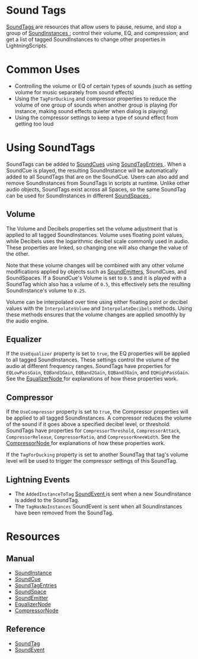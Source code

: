 # Sound Tags
[ SoundTags ](https://github.com/PlasmaEngine/PlasmaDocs/blob/master/code_reference/class_reference/soundtag.markdown) are resources that allow users to pause, resume, and stop a group of [SoundInstances ](https://plasmaengine.github.io/PlasmaDocs/Manual/audio/soundinstance.markdown); control their volume, EQ, and compression; and get a list of tagged SoundInstances to change other properties in LightningScripts. 

# Common Uses

- Controlling the volume or EQ of certain types of sounds (such as setting volume for music separately from sound effects)
- Using the `TagForDucking` and compressor properties to reduce the volume of one group of sounds when another group is playing (for instance, making sound effects quieter when dialog is playing)
- Using the compressor settings to keep a type of sound effect from getting too loud

# Using SoundTags

SoundTags can be added to [SoundCues](https://plasmaengine.github.io/PlasmaDocs/Manual/audio/soundcue.markdown) using [SoundTagEntries ](https://plasmaengine.github.io/PlasmaDocs/Manual/audio/soundcue.markdown#soundtagentries). When a SoundCue is played, the resulting SoundInstance will be automatically added to all SoundTags that are on the SoundCue. Users can also add and remove SoundInstances from SoundTags in scripts at runtime. Unlike other audio objects, SoundTags exist across all Spaces, so the same SoundTag can be used for SoundInstances in different [SoundSpaces ](https://plasmaengine.github.io/PlasmaDocs/Manual/audio/soundspace.markdown). 

## Volume 

The Volume  and Decibels  properties set the volume adjustment that is applied to all tagged SoundInstances. Volume  uses floating point values, while Decibels  uses the logarithmic decibel scale commonly used in audio. These properties are linked, so changing one will also change the value of the other.

Note that these volume changes will be combined with any other volume modifications applied by objects such as [SoundEmitters](https://plasmaengine.github.io/PlasmaDocs/Manual/audio/soundemitter.markdown), SoundCues, and SoundSpaces. If a SoundCue's Volume  is set to `0.5` and it is played with a SoundTag which also has a volume of `0.5`, this effectively sets the resulting SoundInstance's volume to `0.25`.

Volume can be interpolated over time using either floating point or decibel values with the `InterpolateVolume` and `InterpolateDecibels` methods. Using these methods ensures that the volume changes are applied smoothly by the audio engine.

## Equalizer

If the `UseEqualizer` property is set to `true`, the EQ properties will be applied to all tagged SoundInstances. These settings control the volume of the audio at different frequency ranges. SoundTags have properties for `EQLowPassGain`, `EQBand1Gain`, `EQBand2Gain`, `EQBand3Gain`, and `EQHighPassGain`. See the [EqualizerNode ](https://plasmaengine.github.io/PlasmaDocs/Manual/audio/soundnode/equalizernode.markdown) for explanations of how these properties work.

## Compressor

If the `UseCompressor` property is set to `true`, the Compressor properties will be applied to all tagged SoundInstances. A compressor reduces the volume of the sound if it goes above a specified decibel level, or threshold. SoundTags have properties for `CompressorThreshold`, `CompressorAttack`, `CompressorRelease`, `CompressorRatio`, and `CompressorKneeWidth`. See the [CompressorNode ](https://plasmaengine.github.io/PlasmaDocs/Manual/audio/soundnode/compressornode.markdown) for explanations of how these properties work.

If the `TagForDucking` property is set to another SoundTag that tag's volume level will be used to trigger the compressor settings of this SoundTag.

## Lightning Events

- The `AddedInstanceToTag` [ SoundEvent ](https://github.com/PlasmaEngine/PlasmaDocs/blob/master/code_reference/class_reference/soundevent.markdown) is sent when a new SoundInstance is added to the SoundTag.
- The `TagHasNoInstances` SoundEvent is sent when all SoundInstances have been removed from the SoundTag.

# Resources

## Manual
- [SoundInstance ](https://plasmaengine.github.io/PlasmaDocs/Manual/audio/soundinstance.markdown)
- [SoundCue ](https://plasmaengine.github.io/PlasmaDocs/Manual/audio/soundcue.markdown)
- [SoundTagEntries ](https://plasmaengine.github.io/PlasmaDocs/Manual/audio/soundcue.markdown#soundtagentries)
- [SoundSpace ](https://plasmaengine.github.io/PlasmaDocs/Manual/audio/soundspace.markdown)
- [SoundEmitter ](https://plasmaengine.github.io/PlasmaDocs/Manual/audio/soundemitter.markdown)
- [EqualizerNode ](https://plasmaengine.github.io/PlasmaDocs/Manual/audio/soundnode/equalizernode.markdown)
- [CompressorNode ](https://plasmaengine.github.io/PlasmaDocs/Manual/audio/soundnode/compressornode.markdown)

## Reference
- [ SoundTag ](https://github.com/PlasmaEngine/PlasmaDocs/blob/master/code_reference/class_reference/soundtag.markdown)
- [ SoundEvent ](https://github.com/PlasmaEngine/PlasmaDocs/blob/master/code_reference/class_reference/soundevent.markdown) 

 